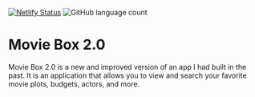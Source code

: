 [![Netlify Status](https://api.netlify.com/api/v1/badges/a66f13c8-f201-47a1-ae70-f50ce3c2a2ff/deploy-status)](https://app.netlify.com/sites/eloquent-shirley-b8528e/deploys)
![GitHub language count](https://img.shields.io/github/languages/count/briworkman/movie-box-new)

# Movie Box 2.0

Movie Box 2.0 is a new and improved version of an app I had built in the past. It is an application that allows you to view and search your favorite movie plots, budgets, actors, and more.
